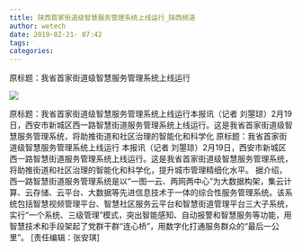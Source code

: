 ```yaml
---
title: 陕西首家街道级智慧服务管理系统上线运行_陕西频道
author: wetech
date: 2019-02-21- 07:42
tags: 
categories: 
---
```

原标题：我省首家街道级智慧服务管理系统上线运行
<!-- more -->
                
<img align="center" border="0" src="http://p2.ifengimg.com/a/2016/0810/204c433878d5cf9size1_w16_h16.png" />
                
            
原标题：我省首家街道级智慧服务管理系统上线运行本报讯（记者 刘曌琼）2月19日，西安市新城区西一路智慧街道服务管理系统上线运行。这是我省首家街道级智慧服务管理系统，将助推街道和社区治理的智能化和科学化
原标题：我省首家街道级智慧服务管理系统上线运行
本报讯（记者 刘曌琼）2月19日，西安市新城区西一路智慧街道服务管理系统上线运行。这是我省首家街道级智慧服务管理系统，将助推街道和社区治理的智能化和科学化，提升城市管理精细化水平。
据介绍，西一路智慧街道服务管理系统是以“一图一云、两网两中心”为大数据构架，集云计算、云存储、云平台、大数据等先进信息技术于一体的综合性服务管理系统。该系统包括智慧视频管理平台、智慧社区服务云平台和智慧街道管理平台三大子系统，实行“一个系统、三级管理”模式，突出智能感知、自动报警和智慧服务等功能，用智慧技术和手段架起了党群干群“连心桥”，用数字化打通服务群众的“最后一公里”。
[责任编辑：张安琪]
            
